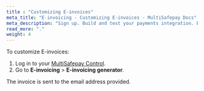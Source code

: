 ```yaml
---
title : "Customizing E-invoices"
meta_title: "E-invoicing - Customizing E-invoices - MultiSafepay Docs"
meta_description: "Sign up. Build and test your payments integration. Explore our products and services. Use our API Reference, SDKs, and wrappers. Get support."
read_more: "."
weight: 4
---
```


To customize E-invoices:

1. Log in to your [MultiSafepay Control](https://merchant.multisafepay.com).
2. Go to **E-invoicing** > **E-invoicing generator**. 

The invoice is sent to the email address provided. 